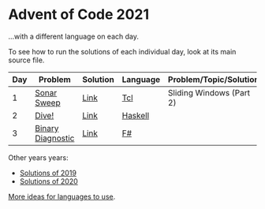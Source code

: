 # Advent of Code 2021
...with a different language on each day.

To see how to run the solutions of each individual day, look at its main source file.

| Day | Problem                                                  | Solution   | Language                                                                | Problem/Topic/Solution   |
|-----|----------------------------------------------------------|------------|-------------------------------------------------------------------------|--------------------------|
| 1   | [Sonar Sweep](https://adventofcode.com/2021/day/1)       | [Link](01) | [Tcl](https://en.wikipedia.org/wiki/Tcl)                                | Sliding Windows (Part 2) |
| 2   | [Dive!](https://adventofcode.com/2021/day/2)             | [Link](02) | [Haskell](https://en.wikipedia.org/wiki/Haskell_(programming_language)) |                          |
| 3   | [Binary Diagnostic](https://adventofcode.com/2021/day/3) | [Link](03) | [F#](https://en.wikipedia.org/wiki/F_Sharp_(programming_language))      |                          |

Other years years:
- [Solutions of 2019](https://github.com/nikeee/advent-of-code-2019)
- [Solutions of 2020](https://github.com/nikeee/advent-of-code-2020)

[More ideas for languages to use](https://github.com/nikeee/advent-of-code-2019).
